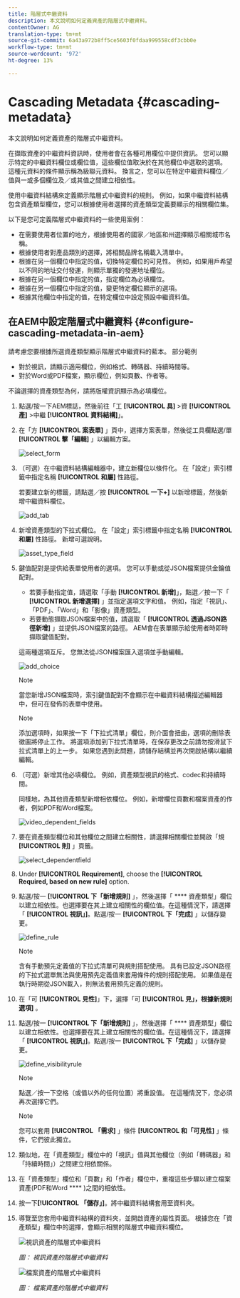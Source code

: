 ```yaml
---
title: 階層式中繼資料
description: 本文說明如何定義資產的階層式中繼資料。
contentOwner: AG
translation-type: tm+mt
source-git-commit: 6a43a972b8ff5ce5603f0fdaa999558cdf3cbb0e
workflow-type: tm+mt
source-wordcount: '972'
ht-degree: 13%

---
```



# Cascading Metadata {#cascading-metadata}

本文說明如何定義資產的階層式中繼資料。

在擷取資產的中繼資料資訊時，使用者會在各種可用欄位中提供資訊。 您可以顯示特定的中繼資料欄位或欄位值，這些欄位值取決於在其他欄位中選取的選項。 這種元資料的條件顯示稱為級聯元資料。 換言之，您可以在特定中繼資料欄位／值與一或多個欄位及／或其值之間建立相依性。

使用中繼資料結構來定義顯示階層式中繼資料的規則。 例如，如果中繼資料結構包含資產類型欄位，您可以根據使用者選擇的資產類型定義要顯示的相關欄位集。

以下是您可定義階層式中繼資料的一些使用案例：

* 在需要使用者位置的地方，根據使用者的國家／地區和州選擇顯示相關城市名稱。
* 根據使用者對產品類別的選擇，將相關品牌名稱載入清單中。
* 根據在另一個欄位中指定的值，切換特定欄位的可見性。 例如，如果用戶希望以不同的地址交付發運，則顯示單獨的發運地址欄位。
* 根據在另一個欄位中指定的值，指定欄位為必填欄位。
* 根據在另一個欄位中指定的值，變更特定欄位顯示的選項。
* 根據其他欄位中指定的值，在特定欄位中設定預設中繼資料值。

## 在AEM中設定階層式中繼資料 {#configure-cascading-metadata-in-aem}

請考慮您要根據所選資產類型顯示階層式中繼資料的藍本。 部分範例

* 對於視訊，請顯示適用欄位，例如格式、轉碼器、持續時間等。
* 對於Word或PDF檔案，顯示欄位，例如頁數、作者等。

不論選擇的資產類型為何，請將版權資訊顯示為必填欄位。

1. 點選/按一下AEM標誌，然後前往「工 **[!UICONTROL 具]** >資 **[!UICONTROL 產]** >中繼 **[!UICONTROL 資料結構]**」。
1. 在「方 **[!UICONTROL 案表單]** 」頁中，選擇方案表單，然後從工具欄點選/單 **[!UICONTROL 擊「編輯]** 」以編輯方案。

   ![select_form](assets/select_form.png)

1. （可選）在中繼資料結構編輯器中，建立新欄位以條件化。 在「設定」索引標籤中指定名稱 **[!UICONTROL 和屬]** 性路徑。

   若要建立新的標籤，請點選／按 **[!UICONTROL 一下+]** 以新增標籤，然後新增中繼資料欄位。

   ![add_tab](assets/add_tab.png)

1. 新增資產類型的下拉式欄位。 在「設定」索引標籤中指定名稱 **[!UICONTROL 和屬]** 性路徑。 新增可選說明。

   ![asset_type_field](assets/asset_type_field.png)

1. 鍵值配對是提供給表單使用者的選項。 您可以手動或從JSON檔案提供金鑰值配對。

   * 若要手動指定值，請選取「手動 **[!UICONTROL 新增]**」，點選／按一下「 **[!UICONTROL 新增選擇]** 」並指定選項文字和值。 例如，指定「視訊」、「PDF」、「Word」和「影像」資產類型。
   * 若要動態擷取JSON檔案中的值，請選取「 **[!UICONTROL 透過JSON路徑新增]** 」並提供JSON檔案的路徑。 AEM會在表單顯示給使用者時即時擷取鍵值配對。

   這兩種選項互斥。 您無法從JSON檔案匯入選項並手動編輯。

   ![add_choice](assets/add_choice.png)

   >[!NOTE]
   >
   >當您新增JSON檔案時，索引鍵值配對不會顯示在中繼資料結構描述編輯器中，但可在發佈的表單中使用。

   >[!NOTE]
   >
   >添加選項時，如果按一下「下拉式清單」欄位，則介面會扭曲，選項的刪除表徵圖將停止工作。 將選項添加到下拉式清單時，在保存更改之前請勿按滑鼠下拉式清單上的上一步。 如果您遇到此問題，請儲存結構並再次開啟結構以繼續編輯。

1. （可選）新增其他必填欄位。 例如，資產類型視訊的格式、codec和持續時間。

   同樣地，為其他資產類型新增相依欄位。 例如，新增欄位頁數和檔案資產的作者，例如PDF和Word檔案。

   ![video_dependent_fields](assets/video_dependent_fields.png)

1. 要在資產類型欄位和其他欄位之間建立相關性，請選擇相關欄位並開啟「規 **[!UICONTROL 則]** 」頁籤。

   ![select_dependentfield](assets/select_dependentfield.png)

1. Under **[!UICONTROL Requirement]**, choose the **[!UICONTROL Required, based on new rule]** option.
1. 點選/按一 **[!UICONTROL 下「新增規則]** 」，然後選擇「 **** 資產類型」欄位以建立相依性。也選擇要在其上建立相關性的欄位值。在這種情況下，請選擇「 **[!UICONTROL 視訊」]**。點選/按一 **[!UICONTROL 下「完成]** 」以儲存變更。

   ![define_rule](assets/define_rule.png)

   >[!NOTE]
   >
   >含有手動預先定義值的下拉式清單可與規則搭配使用。 具有已設定JSON路徑的下拉式選單無法與使用預先定義值來套用條件的規則搭配使用。 如果值是在執行時期從JSON載入，則無法套用預先定義的規則。

1. 在「可 **[!UICONTROL 見性]**」下，選擇「可 **[!UICONTROL 見」，根據新規則選項]** 。

1. 點選/按一 **[!UICONTROL 下「新增規則]** 」，然後選擇「 **** 資產類型」欄位以建立相依性。也選擇要在其上建立相關性的欄位值。在這種情況下，請選擇「 **[!UICONTROL 視訊」]**。點選/按一 **[!UICONTROL 下「完成]** 」以儲存變更。

   ![define_visibilityrule](assets/define_visibilityrule.png)

   >[!NOTE]
   >
   >點選／按一下空格（或值以外的任何位置）將重設值。 在這種情況下，您必須再次選擇它們。

   >[!NOTE]
   >
   >您可以套用 **[!UICONTROL 「需求]** 」條件 **[!UICONTROL 和「可見性]** 」條件，它們彼此獨立。

1. 類似地，在「資產類型」欄位中的「視訊」值與其他欄位（例如「轉碼器」和「持續時間」）之間建立相依關係。
1. 在「資產類型」欄位和「頁數」和「作者」欄位中，重複這些步驟以建立檔案資產(PDF和Word **** )之間的相依性。
1. 按一下&#x200B;**[!UICONTROL 「儲存」]**。將中繼資料結構套用至資料夾。

1. 導覽至您套用中繼資料結構的資料夾，並開啟資產的屬性頁面。 根據您在「資產類型」欄位中的選擇，會顯示相關的階層式中繼資料欄位。

   ![視訊資產的階層式中繼資料](assets/video_asset.png)

   *圖： 視訊資產的階層式中繼資料*

   ![檔案資產的階層式中繼資料](assets/doc_type_fields.png)

   *圖： 檔案資產的階層式中繼資料*
